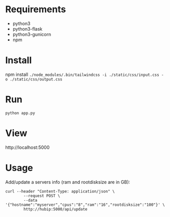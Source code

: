 Requirements
===
* python3
* python3-flask
* python3-gunicorn
* npm

Install
===
npm install
`./node_modules/.bin/tailwindcss -i ./static/css/input.css -o ./static/css/output.css`

Run
===
`python app.py`

View
===
http://localhost:5000

Usage
====
Add/update a servers info (ram and rootdisksize are in GB):
```
curl --header "Content-Type: application/json" \
        --request POST \
        --data '{"hostname":"myserver","cpus":"8","ram":"16","rootdisksize":"100"}' \
        http://hubip:5000/api/update
```
